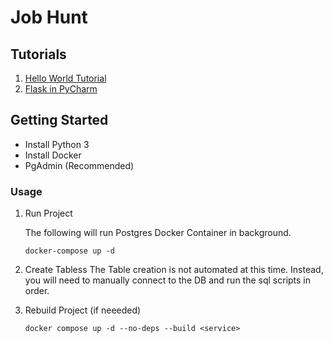 # Job Hunt

## Tutorials
1.  [Hello World Tutorial](https://dionmunk.com/posts/2020/04/22/hello-world-in-a-python-3-docker-container)
1. [Flask in PyCharm](https://medium.com/@mushtaque87/flask-in-pycharm-community-edition-c0f68400d91e)

## Getting Started
* Install Python 3
* Install Docker
* PgAdmin (Recommended)

### Usage

1. Run Project

   The following will run Postgres Docker Container in background.
   ```commandline
   docker-compose up -d
   ```

2. Create Tabless
    The Table creation is not automated at this time.
    Instead, you will need to manually connect to the DB and run the sql scripts in order.

3. Rebuild Project (if neeeded)
    ```commandline
    docker compose up -d --no-deps --build <service>
    ```
